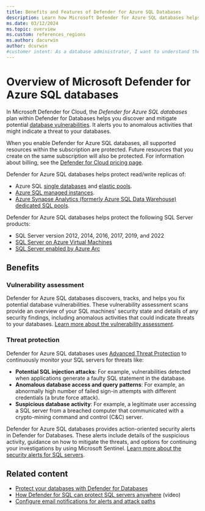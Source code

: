 ```yaml
---
title: Benefits and Features of Defender for Azure SQL Databases
description: Learn how Microsoft Defender for Azure SQL databases helps you discover, track, and mitigate vulnerabilities, and alerts you to potential threats.
ms.date: 03/12/2024
ms.topic: overview
ms.custom: references_regions
ms.author: dacurwin
author: dcurwin
#customer intent: As a database administrator, I want to understand the benefits and features of Microsoft Defender for Azure SQL databases so that I can protect my databases effectively.
---
```


# Overview of Microsoft Defender for Azure SQL databases

In Microsoft Defender for Cloud, the *Defender for Azure SQL databases* plan within Defender for Databases helps you discover and mitigate potential [database vulnerabilities](sql-azure-vulnerability-assessment-overview.md). It alerts you to anomalous activities that might indicate a threat to your databases.

When you enable Defender for Azure SQL databases, all supported resources within the subscription are protected. Future resources that you create on the same subscription will also be protected. For information about billing, see the [Defender for Cloud pricing page](https://azure.microsoft.com/pricing/details/defender-for-cloud/).

Defender for Azure SQL databases helps protect read/write replicas of:

- Azure SQL [single databases](/azure/azure-sql/database/single-database-overview) and [elastic pools](/azure/azure-sql/database/elastic-pool-overview).
- [Azure SQL managed instances](/azure/azure-sql/managed-instance/sql-managed-instance-paas-overview).
- [Azure Synapse Analytics (formerly Azure SQL Data Warehouse) dedicated SQL pools](/azure/synapse-analytics/sql-data-warehouse/sql-data-warehouse-overview-what-is).

Defender for Azure SQL databases helps protect the following SQL Server products:

- SQL Server version 2012, 2014, 2016, 2017, 2019, and 2022
- [SQL Server on Azure Virtual Machines](/azure/azure-sql/virtual-machines/windows/sql-server-on-azure-vm-iaas-what-is-overview)
- [SQL Server enabled by Azure Arc](/sql/sql-server/azure-arc/overview)

## Benefits

### Vulnerability assessment

Defender for Azure SQL databases discovers, tracks, and helps you fix potential database vulnerabilities. These vulnerability assessment scans provide an overview of your SQL machines' security state and details of any security findings, including anomalous activities that could indicate threats to your databases. [Learn more about the vulnerability assessment](./sql-azure-vulnerability-assessment-overview.md).

### Threat protection

Defender for Azure SQL databases uses [Advanced Threat Protection](/azure/azure-sql/database/threat-detection-overview) to continuously monitor your SQL servers for threats like:

- **Potential SQL injection attacks**: For example, vulnerabilities detected when applications generate a faulty SQL statement in the database.
- **Anomalous database access and query patterns**: For example, an abnormally high number of failed sign-in attempts with different credentials (a brute force attack).
- **Suspicious database activity**: For example, a legitimate user accessing a SQL server from a breached computer that communicated with a crypto-mining command and control (C&C) server.

Defender for Azure SQL databases provides action-oriented security alerts in Defender for Databases. These alerts include details of the suspicious activity, guidance on how to mitigate the threats, and options for continuing your investigations by using Microsoft Sentinel. [Learn more about the security alerts for SQL servers](alerts-sql-database-and-azure-synapse-analytics.md).

## Related content

- [Protect your databases with Defender for Databases](quickstart-enable-database-protections.md)
- [How Defender for SQL can protect SQL servers anywhere](https://www.youtube.com/watch?v=V7RdB6RSVpc) (video)
- [Configure email notifications for alerts and attack paths](configure-email-notifications.md)
